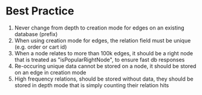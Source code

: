 # Best Practice

1. Never change from depth to creation mode for edges on an existing database (prefix)
2. When using creation mode for edges, the relation field must be unique (e.g. order or cart id)
3. When a node relates to more than 100k edges, it should be a right node that is treated as "isPopularRightNode", to ensure fast db responses
4. Re-occuring unique data cannot be stored on a node, it should be stored on an edge in creation mode
5. High frequency relations, should be stored without data, they should be stored in depth mode that is simply counting their relation hits